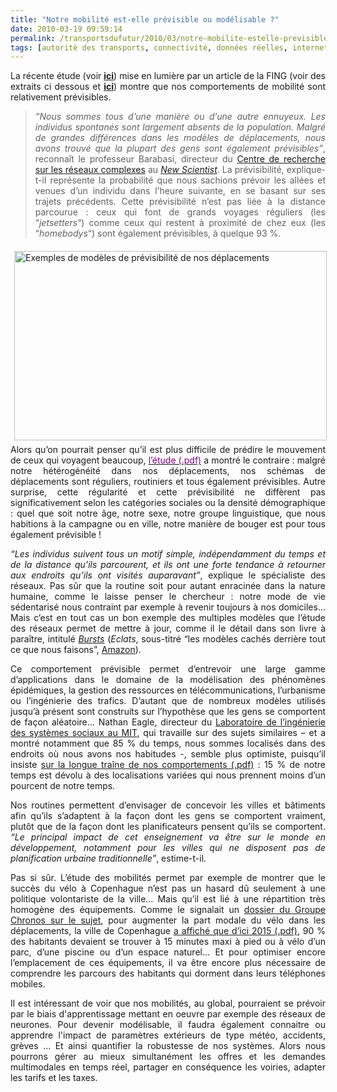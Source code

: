 ```yaml
---
title: "Notre mobilité est-elle prévisible ou modélisable ?"
date: 2010-03-19 09:59:14
permalink: /transportsdufutur/2010/03/notre-mobilite-estelle-previsible-ou-modelisable.html
tags: [autorité des transports, connectivité, données réelles, internet, internet des objets, iphone, multimodes, partage de données, partage de la voirie]
---
```


<p style="text-align: justify">La récente étude (voir <strong><span style="text-decoration: underline"><a href="https://gabrielplassat.github.io/transportsdufutur/wp-content/uploads/sites/6/2010/03/201002-19_Science-Predictability.pdf" target="_blank">ici</a></span></strong>) mise en lumière par un article de la FING (voir des extraits ci dessous et <strong><span style="text-decoration: underline"><a href="http://www.internetactu.net/2010/03/16/notre-mobilite-est-previsible-et-reguliere/" target="_blank">ici</a></span></strong>) montre que nos comportements de mobilité sont relativement prévisibles. </p> <blockquote> <p style="text-align: justify"><em>“Nous sommes tous d’une manière ou d’une autre ennuyeux. Les individus spontanés sont largement absents de la population. Malgré de grandes différences dans les modèles de déplacements, nous avons trouvé que la plupart des gens sont également prévisibles”</em>, reconnaît le professeur Barabasi, directeur du <a href="http://www.barabasilab.com/">Centre de recherche sur les réseaux complexes</a> au <a href="http://www.newscientist.com/article/mg20527495.600-cellphone-traces-reveal-youre-so-predictable.html"><em>New Scientist</em></a>. La prévisibilité, explique-t-il représente la probabilité que nous sachions prévoir les allées et venues d’un individu dans l’heure suivante, en se basant sur ses trajets précédents. Cette prévisibilité n’est pas liée à la distance parcourue : ceux qui font de grands voyages réguliers (les “<em>jetsetters</em>“) comme ceux qui restent à proximité de chez eux (les “<em>homebodys</em>“) sont également prévisibles, à quelque 93 %. </p> <p style="text-align: justify"> </p></blockquote>  <!--more-->  <p style="text-align: justify"><img align="left" alt="Exemples de modèles de prévisibilité de nos déplacements" class="alignleft size-full wp-image-9766 imageLeft " height="303" hspace="6" src="/wp-content/uploads/sites/6/2010/03/Exemplesdemodlesdeprvisibilitdenosdplacements.png" vspace="6" width="500" /></p> <p style="text-align: justify">Alors qu’on pourrait penser qu’il est plus difficile de prédire le mouvement de ceux qui voyagent beaucoup, <a href="https://gabrielplassat.github.io/transportsdufutur/wp-content/uploads/sites/6/2010/03/201002-19_Science-Predictability.pdf"><font color="#810081">l’étude (.pdf)</font></a> a montré le contraire : malgré notre hétérogénéité dans nos déplacements, nos schémas de déplacements sont réguliers, routiniers et tous également prévisibles. Autre surprise, cette régularité et cette prévisibilité ne diffèrent pas significativement selon les catégories sociales ou la densité démographique : quel que soit notre âge, notre sexe, notre groupe linguistique, que nous habitions à la campagne ou en ville, notre manière de bouger est pour tous également prévisible !</p> <p style="text-align: justify"><em>“Les individus suivent tous un motif simple, indépendamment du temps et de la distance qu’ils parcourent, et ils ont une forte tendance à retourner aux endroits qu’ils ont visités auparavant”</em>, explique le spécialiste des réseaux. Pas sûr que la routine soit pour autant enracinée dans la nature humaine, comme le laisse penser le chercheur : notre mode de vie sédentarisé nous contraint par exemple à revenir toujours à nos domiciles… Mais c’est en tout cas un bon exemple des multiples modèles que l’étude des réseaux permet de mettre à jour, comme il le détail dans son livre à paraître, intitulé <em><a href="http://barabasi.com/bursts/">Bursts</a></em> (<em>Eclats</em>, sous-titré “les modèles cachés derrière tout ce que nous faisons”, <a href="http://www.amazon.com/Bursts-Hidden-Pattern-Behind-Everything/dp/0525951601/internetnet-21">Amazon</a>). </p> <p style="text-align: justify">Ce comportement prévisible permet d’entrevoir une large gamme d’applications dans le domaine de la modélisation des phénomènes épidémiques, la gestion des ressources en télécommunications, l’urbanisme ou l’ingénierie des trafics. D’autant que de nombreux modèles utilisés jusqu’à présent sont construits sur l’hypothèse que les gens se comportent de façon aléatoire… Nathan Eagle, directeur du <a href="http://ess.mit.edu/">Laboratoire de l’ingénierie des systèmes sociaux au MIT</a>, qui travaille sur des sujets similaires – et a montré notamment que 85 % du temps, nous sommes localisés dans des endroits où nous avons nos habitudes -, semble plus optimiste, puisqu’il insiste <a href="https://gabrielplassat.github.io/transportsdufutur/wp-content/uploads/sites/6/2010/03/bayir.pdf">sur la longue traîne de nos comportements (.pdf)</a> : 15 % de notre temps est dévolu à des localisations variées qui nous prennent moins d’un pourcent de notre temps. </p> <p style="text-align: justify">Nos routines permettent d’envisager de concevoir les villes et bâtiments afin qu’ils s’adaptent à la façon dont les gens se comportent vraiment, plutôt que de la façon dont les planificateurs pensent qu’ils se comportent. <em>“Le principal impact de cet enseignement va être sur le monde en développement, notamment pour les villes qui ne disposent pas de planification urbaine traditionnelle”</em>, estime-t-il. </p> <p style="text-align: justify">Pas si sûr. L’étude des mobilités permet par exemple de montrer que le succès du vélo à Copenhague n’est pas un hasard dû seulement à une politique volontariste de la ville… Mais qu’il est lié à une répartition très homogène des équipements. Comme le signalait un <a href="http://www.groupechronos.org/themas/dossiers/copenhague-le-velo-massif-n-est-pas-un-hasard">dossier du Groupe Chronos sur le sujet</a>, pour augmenter la part modale du vélo dans les déplacements, la ville de Copenhague <a href="http://www.kk.dk/~/media/Files/PolitikOgIndflydelse/Byudvikling/Miljoe/kk_brochure_gb_09.ashx">a affiché que d’ici 2015 (.pdf)</a>, 90 % des habitants devaient se trouver à 15 minutes maxi à pied ou à vélo d’un parc, d’une piscine ou d’un espace naturel… Et pour optimiser encore l’emplacement de ces équipements, il va être encore plus nécessaire de comprendre les parcours des habitants qui dorment dans leurs téléphones mobiles.</p> <p style="text-align: justify">Il est intéressant de voir que nos mobilités, au global, pourraient se prévoir par le biais d'apprentissage mettant en oeuvre par exemple des réseaux de neurones. Pour devenir modélisable, il faudra également connaitre ou apprendre l'impact de paramètres extérieurs de type météo, accidents, grèves ... Et ainsi quantifier la robustesse de nos systèmes. Alors nous pourrons gérer au mieux simultanément les offres et les demandes multimodales en temps réel, partager en conséquence les voiries, adapter les tarifs et les taxes.</p>
